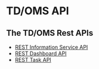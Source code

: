 # TD/OMS API
## The TD/OMS Rest APIs  
* [REST Information Service API](https://editor.swagger.io/?url=https://raw.githubusercontent.com/RemainSoftware/tdomsapi/main/infoService.json)
* [REST Dashboard API](https://editor.swagger.io/?url=https://raw.githubusercontent.com/RemainSoftware/tdomsapi/main/dashboardAPI.json)
* [REST Task API](https://editor.swagger.io/?url=https://raw.githubusercontent.com/RemainSoftware/tdomsapi/main/TaskAPI.json)
